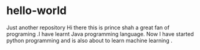 # hello-world
Just another repository
Hi there  this is prince shah  a great fan of programing .I have learnt Java programming language.
Now I have started python programming and is also about to learn machine learning .
